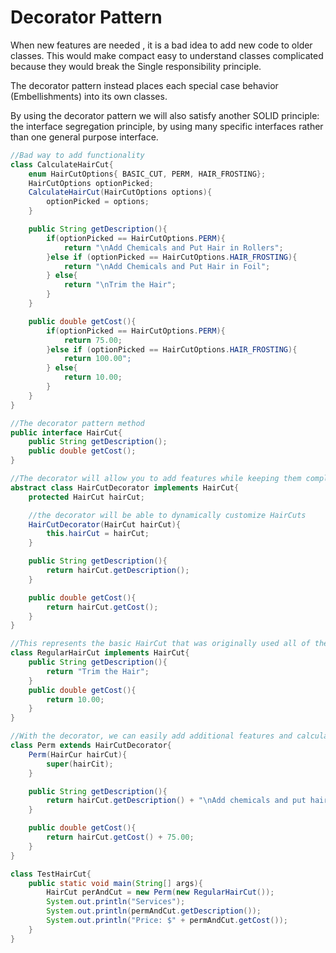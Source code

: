 # Decorator Pattern

When new features are needed , it is a bad idea to add new code to older classes. This would make compact easy to understand classes complicated because they would break the Single responsibility principle.

The decorator pattern instead places each special case behavior (Embellishments) into its own classes.

By using the decorator pattern we will also satisfy another SOLID principle: the interface segregation principle, by using many specific interfaces rather than one general purpose interface.
~~~Java
//Bad way to add functionality
class CalculateHairCut{
    enum HairCutOptions{ BASIC_CUT, PERM, HAIR_FROSTING};
    HairCutOptions optionPicked;
    CalculateHairCut(HairCutOptions options){
        optionPicked = options;
    }

    public String getDescription(){
        if(optionPicked == HairCutOptions.PERM){
            return "\nAdd Chemicals and Put Hair in Rollers";
        }else if (optionPicked == HairCutOptions.HAIR_FROSTING){
            return "\nAdd Chemicals and Put Hair in Foil";
        } else{
            return "\nTrim the Hair";
        }
    }

    public double getCost(){
        if(optionPicked == HairCutOptions.PERM){
            return 75.00;
        }else if (optionPicked == HairCutOptions.HAIR_FROSTING){
            return 100.00";
        } else{
            return 10.00;
        }
    }
}
~~~
~~~Java
//The decorator pattern method
public interface HairCut{
    public String getDescription();
    public double getCost();
}

//The decorator will allow you to add features while keeping them completely separated in their own class
abstract class HairCutDecorator implements HairCut{
    protected HairCut hairCut;

    //the decorator will be able to dynamically customize HairCuts
    HairCutDecorator(HairCut hairCut){
        this.hairCut = hairCut;
    }

    public String getDescription(){
        return hairCut.getDescription();
    }

    public double getCost(){
        return hairCut.getCost();
    }
}
~~~
~~~Java
//This represents the basic HairCut that was originally used all of the time before the upgrade
class RegularHairCut implements HairCut{
    public String getDescription(){
        return "Trim the Hair";
    }
    public double getCost(){
        return 10.00;
    }
}
~~~
~~~Java
//With the decorator, we can easily add additional features and calculations without changing the code that already exists
class Perm extends HairCutDecorator{
    Perm(HairCur hairCut){
        super(hairCit);
    }

    public String getDescription(){
        return hairCut.getDescription() + "\nAdd chemicals and put hair in rollers";
    }

    public double getCost(){
        return hairCut.getCost() + 75.00;
    }
}
~~~
~~~Java
class TestHairCut{
    public static void main(String[] args){
        HairCut perAndCut = new Perm(new RegularHairCut());
        System.out.println("Services");
        System.out.println(permAndCut.getDescription());
        System.out.println("Price: $" + permAndCut.getCost());
    }
}
~~~
